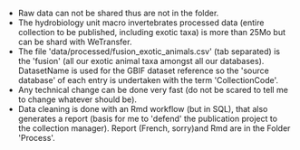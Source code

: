 * Raw data can not be shared thus are not in the folder.
* The hydrobiology unit macro invertebrates processed data (entire collection to be published, including exotic taxa) is  more than 25Mo but can be shard with WeTransfer.
* The file 'data/processed/fusion_exotic_animals.csv' (tab separated) is the 'fusion' (all our exotic animal taxa amongst all our databases). DatasetName is used for the GBIF dataset reference so the 'source database' of each entry is undertaken with the term 'CollectionCode'.
* Any technical change can be done very fast (do not be scared to tell me to change whatever should be). 
* Data cleaning is done with an Rmd workflow (but in SQL), that also generates a report (basis for me to 'defend' the publication project to the collection manager). Report (French, sorry)and Rmd are in the Folder 'Process'.
